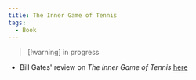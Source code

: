 ```yaml
---
title: The Inner Game of Tennis
tags:
  - Book
---
```

> [!warning] in progress

- Bill Gates' review on *The Inner Game of Tennis* [here](https://www.gatesnotes.com/The-Inner-Game-of-Tennis)